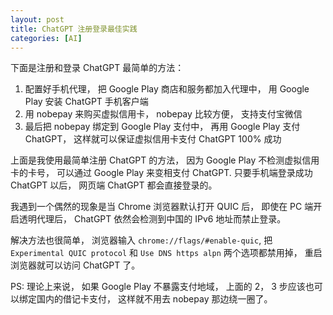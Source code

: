 ```yaml
---
layout: post
title: ChatGPT 注册登录最佳实践
categories: [AI]
---
```


下面是注册和登录 ChatGPT 最简单的方法：

1. 配置好手机代理， 把 Google Play 商店和服务都加入代理中， 用 Google Play 安装 ChatGPT 手机客户端
2. 用 nobepay 来购买虚拟信用卡， nobepay 比较方便， 支持支付宝微信
3. 最后把 nobepay 绑定到 Google Play 支付中， 再用 Google Play 支付 ChatGPT， 这样就可以保证虚拟信用卡支付 ChatGPT 100% 成功

上面是我使用最简单注册 ChatGPT 的方法， 因为 Google Play 不检测虚拟信用卡的卡号， 可以通过 Google Play 来变相支付 ChatGPT. 只要手机端登录成功 ChatGPT 以后， 网页端 ChatGPT 都会直接登录的。

我遇到一个偶然的现象是当 Chrome 浏览器默认打开 QUIC 后， 即使在 PC 端开启透明代理后， ChatGPT 依然会检测到中国的 IPv6 地址而禁止登录。 

解决方法也很简单， 浏览器输入 ```chrome://flags/#enable-quic```, 把 ```Experimental QUIC protocol``` 和 ```Use DNS https alpn``` 两个选项都禁用掉， 重启浏览器就可以访问 ChatGPT 了。

PS: 理论上来说， 如果 Google Play 不暴露支付地域， 上面的 2， 3 步应该也可以绑定国内的借记卡支付， 这样就不用去 nobepay 那边绕一圈了。
